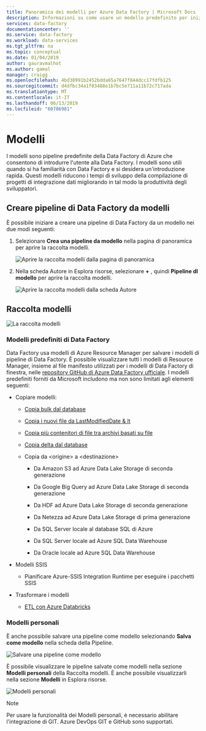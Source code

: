 ```yaml
---
title: Panoramica dei modelli per Azure Data Factory | Microsoft Docs
description: Informazioni su come usare un modello predefinito per iniziare rapidamente con Azure Data Factory.
services: data-factory
documentationcenter: ''
ms.service: data-factory
ms.workload: data-services
ms.tgt_pltfrm: na
ms.topic: conceptual
ms.date: 01/04/2019
author: gauravmalhot
ms.author: gamal
manager: craigg
ms.openlocfilehash: 4bd38991b2452bdda65a7647f844dcc17fdfb125
ms.sourcegitcommit: d4dfbc34a1f03488e1b7bc5e711a11b72c717ada
ms.translationtype: MT
ms.contentlocale: it-IT
ms.lasthandoff: 06/13/2019
ms.locfileid: "60786981"
---
```

# <a name="templates"></a>Modelli

I modelli sono pipeline predefinite della Data Factory di Azure che consentono di introdurre l'utente alla Data Factory. I modelli sono utili quando si ha familiarità con Data Factory e si desidera un'introduzione rapida. Questi modelli riducono i tempi di sviluppo della compilazione di progetti di integrazione dati migliorando in tal modo la produttività degli sviluppatori.

## <a name="create-data-factory-pipelines-from-templates"></a>Creare pipeline di Data Factory da modelli

È possibile iniziare a creare una pipeline di Data Factory da un modello nei due modi seguenti:

1.  Selezionare **Crea una pipeline da modello** nella pagina di panoramica per aprire la raccolta modelli.

    ![Aprire la raccolta modelli dalla pagina di panoramica](media/solution-templates-introduction/templates-intro-image1.png)

1.  Nella scheda Autore in Esplora risorse, selezionare **+** , quindi **Pipeline dl modello** per aprire la raccolta modelli.

    ![Aprire la raccolta modelli dalla scheda Autore](media/solution-templates-introduction/templates-intro-image2.png)

## <a name="template-gallery"></a>Raccolta modelli

![La raccolta modelli](media/solution-templates-introduction/templates-intro-image3.png)

### <a name="out-of-the-box-data-factory-templates"></a>Modelli predefiniti di Data Factory

Data Factory usa modelli di Azure Resource Manager per salvare i modelli di pipeline di Data Factory. È possibile visualizzare tutti i modelli di Resource Manager, insieme al file manifesto utilizzati per i modelli di Data Factory di finestra, nelle [repository GitHub di Azure Data Factory ufficiale](https://github.com/Azure/Azure-DataFactory/tree/master/templates). I modelli predefiniti forniti da Microsoft includono ma non sono limitati agli elementi seguenti:

-   Copiare modelli:

    -   [Copia bulk dal database](solution-template-bulk-copy-with-control-table.md)
    
    -   [Copia i nuovi file da LastModifiedDate & lt](solution-template-copy-new-files-lastmodifieddate.md)

    -   [Copia più contenitori di file tra archivi basati su file](solution-template-copy-files-multiple-containers.md)

    -   [Copia delta dal database](solution-template-delta-copy-with-control-table.md)

    -   Copia da \<origine\> a \<destinazione\>

        -   Da Amazon S3 ad Azure Data Lake Storage di seconda generazione

        -   Da Google Big Query ad Azure Data Lake Storage di seconda generazione

        -   Da HDF ad Azure Data Lake Storage di seconda generazione

        -   Da Netezza ad Azure Data Lake Storage di prima generazione

        -   Da SQL Server locale al database SQL di Azure

        -   Da SQL Server locale ad Azure SQL Data Warehouse

        -   Da Oracle locale ad Azure SQL Data Warehouse

-   Modelli SSIS

    -   Pianificare Azure-SSIS Integration Runtime per eseguire i pacchetti SSIS

-   Trasformare i modelli

    -   [ETL con Azure Databricks](solution-template-databricks-notebook.md)

### <a name="my-templates"></a>Modelli personali

È anche possibile salvare una pipeline come modello selezionando **Salva come modello** nella scheda della Pipeline.

![Salvare una pipeline come modello](media/solution-templates-introduction/templates-intro-image4.png)

È possibile visualizzare le pipeline salvate come modelli nella sezione **Modelli personali** della Raccolta modelli. È anche possibile visualizzarli nella sezione **Modelli** in Esplora risorse.

![Modelli personali](media/solution-templates-introduction/templates-intro-image5.png)

> [!NOTE]
> Per usare la funzionalità dei Modelli personali, è necessario abilitare l'integrazione di GIT. Azure DevOps GIT e GitHub sono supportati.
